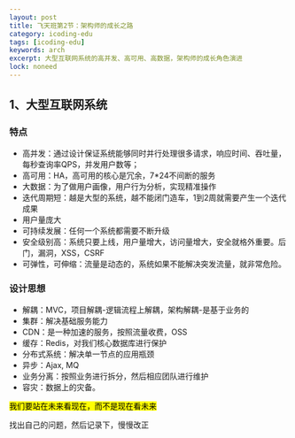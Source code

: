 ```yaml
---
layout: post
title: 飞天班第2节：架构师的成长之路
category: icoding-edu
tags: [icoding-edu]
keywords: arch
excerpt: 大型互联网系统的高并发、高可用、高数据，架构师的成长角色演进
lock: noneed
---
```


## 1、大型互联网系统

### 特点

- 高并发：通过设计保证系统能够同时并行处理很多请求，响应时间、吞吐量，每秒查询率QPS，并发用户数等；
- 高可用：HA，高可用的核心是冗余，7*24不间断的服务
- 大数据：为了做用户画像，用户行为分析，实现精准操作
- 迭代周期短：越是大型的系统，越不能闭门造车，1到2周就需要产生一个迭代成果
- 用户量庞大
- 可持续发展：任何一个系统都需要不断升级
- 安全级别高：系统只要上线，用户量增大，访问量增大，安全就格外重要。后门，漏洞，XSS，CSRF
- 可弹性，可伸缩：流量是动态的，系统如果不能解决突发流量，就非常危险。

### 设计思想

- 解耦：MVC，项目解耦-逻辑流程上解耦，架构解耦-是基于业务的
- 集群：解决基础服务能力
- CDN：是一种加速的服务，按照流量收费，OSS
- 缓存：Redis，对我们核心数据库进行保护
- 分布式系统：解决单一节点的应用瓶颈
- 异步：Ajax, MQ
- 业务分离：按照业务进行拆分，然后相应团队进行维护
- 容灾：数据上的灾备。

<mark>我们要站在未来看现在，而不是现在看未来</mark>

找出自己的问题，然后记录下，慢慢改正